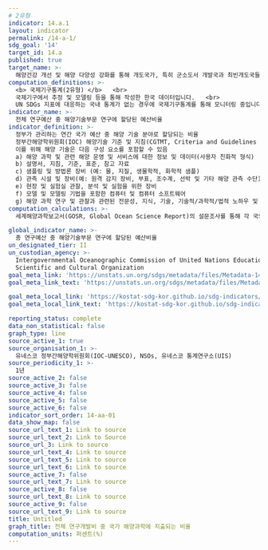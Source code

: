 ```yaml
---
# 2유형 
indicator: 14.a.1
layout: indicator
permalink: /14-a-1/
sdg_goal: '14'
target_id: 14.a
published: true
target_name: >-
  해양건강 개선 및 해양 다양성 강화를 통해 개도국가, 특히 군소도서 개발국과 최빈개도국들의 개발에 기여하도록 연구역량 증대 및 과학지식, 선진해양기술 이전(정부 간 해양학위원회의 해양기술이전에 대한 기준과 지침을 고려)
computation_definitions: >-
  <b> 국제기구통계(2유형) </b>   <br>
  국제기구에서 추정 및 모델링 등을 통해 작성한 한국 데이터입니다.   <br>
  UN SDGs 지표에 대응하는 국내 통계가 없는 경우에 국제기구통계를 통해 모니터링 중입니다. 
indicator_name: >-
  전체 연구예산 중 해양기술부문 연구에 할당된 예산비율
indicator_definition: >-
  정부가 관리하는 연간 국가 예산 중 해양 기술 분야로 할당되는 비율
  정부간해양학위원회(IOC) 해양기술 기준 및 지침(CGTMT, Criteria and Guidelines on the Transfer of Marine Technology)에서 정의한 해양기술은 해양과 연안 지역의 자연과 자원에 대한 연구와 이해를 개선하기 위해 지식을 생산하고 사용하는 데 필요한 기구, 장비, 선박, 프로세스 및 방법론을 말함.
  이를 위해 해양 기술은 다음 구성 요소를 포함할 수 있음
  a) 해양 과학 및 관련 해양 운영 및 서비스에 대한 정보 및 데이터(사용자 친화적 형식)
  b) 설명서, 지침, 기준, 표준, 참고 자료
  c) 샘플링 및 방법론 장비 (예: 물, 지질, 생물학적, 화학적 샘플)
  d) 관측 시설 및 장비(예: 원격 감지 장비, 부표, 조수계, 선박 및 기타 해양 관측 수단)
  e) 현장 및 실험실 관찰, 분석 및 실험을 위한 장비
  f) 모델 및 모델링 기법을 포함한 컴퓨터 및 컴퓨터 소프트웨어
  g) 해양 과학 연구 및 관찰과 관련된 전문성, 지식, 기술, 기술적/과학적/법적 노하우 및 분석적 방법
computation_calculations: >-
  세계해양과학보고서(GOSR, Global Ocean Science Report)의 설문조사를 통해 각 국의 예산 지출 규모를 수집

global_indicator_name: >-
  총 연구예산 중 해양기술부문 연구에 할당된 예산비율
un_designated_tier: II
un_custodian_agency: >-
  Intergovernmental Oceanographic Commission of United Nations Educational,
  Scientific and Cultural Organization
goal_meta_link: 'https://unstats.un.org/sdgs/metadata/files/Metadata-14-0a-01.pdf'
goal_meta_link_text: 'https://unstats.un.org/sdgs/metadata/files/Metadata-14-0a-01.pdf'

goal_meta_local_link: 'https://kostat-sdg-kor.github.io/sdg-indicators/public/data/Metadata-14-0a-01_KOR.pdf'
goal_meta_local_link_text: 'https://kostat-sdg-kor.github.io/sdg-indicators/public/data/Metadata-14-0a-01_KOR.pdf'

reporting_status: complete
data_non_statistical: false
graph_type: line
source_active_1: true
source_organisation_1: >-
  유네스코 정부간해양학위원회(IOC-UNESCO), NSOs, 유네스코 통계연구소(UIS) 
source_periodicity_1: >-
  1년
source_active_2: false
source_active_3: false
source_active_4: false
source_active_5: false
source_active_6: false
indicator_sort_order: 14-aa-01
data_show_map: false
source_url_text_1: Link to source
source_url_text_2: Link to Source
source_url_3: Link to source
source_url_text_4: Link to source
source_url_text_5: Link to source
source_url_text_6: Link to source
source_active_7: false
source_url_text_7: Link to source
source_active_8: false
source_url_text_8: Link to source
source_active_9: false
source_url_text_9: Link to source
title: Untitled
graph_title: 전체 연구개발비 중 국가 해양과학에 지출되는 비율
computation_units: 퍼센트(%)
---
```

